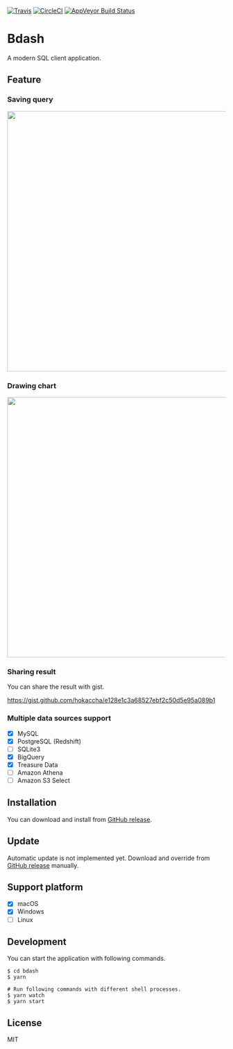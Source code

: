 [![Travis](https://img.shields.io/travis/bdash-app/bdash.svg?style=flat-square&label=Travis+CI)](https://travis-ci.org/bdash-app/bdash)
[![CircleCI](https://img.shields.io/circleci/project/github/bdash-app/bdash.svg?style=flat-square&label=CircleCI)](https://circleci.com/gh/bdash-app/bdash)
[![AppVeyor Build Status](https://img.shields.io/appveyor/ci/hokaccha/bdash/master.svg?style=flat-square&label=AppVeyor&logo=appveyor)](https://ci.appveyor.com/project/hokaccha/bdash/branch/master)

# Bdash

A modern SQL client application.

## Feature

### Saving query

<img width="600" src="https://raw.githubusercontent.com/bdash-app/bdash/1.2.2/assets/capture1.png">

### Drawing chart

<img width="600" src="https://raw.githubusercontent.com/bdash-app/bdash/1.2.2/assets/capture2.png">

### Sharing result

You can share the result with gist.

https://gist.github.com/hokaccha/e128e1c3a68527ebf2c50d5e95a089b1

### Multiple data sources support

* [x] MySQL
* [x] PostgreSQL (Redshift)
* [ ] SQLite3
* [x] BigQuery
* [x] Treasure Data
* [ ] Amazon Athena
* [ ] Amazon S3 Select

## Installation

You can download and install from [GitHub release](https://github.com/bdash-app/bdash/releases).

## Update

Automatic update is not implemented yet. Download and override from [GitHub release](https://github.com/bdash-app/bdash/releases) manually.

## Support platform

* [x] macOS
* [x] Windows
* [ ] Linux

## Development

You can start the application with following commands.

```
$ cd bdash
$ yarn

# Run following commands with different shell processes.
$ yarn watch
$ yarn start
```

## License

MIT
